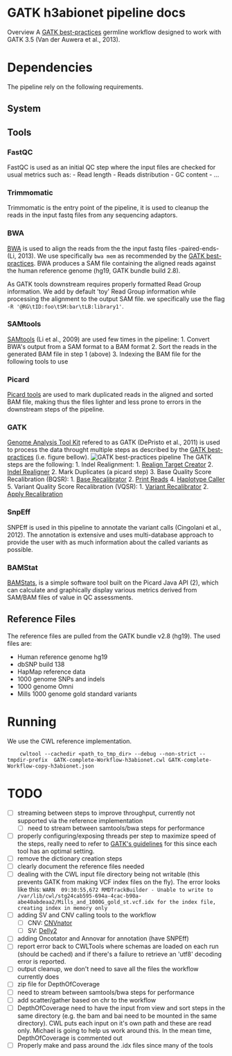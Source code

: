 # GATK h3abionet pipeline docs
Overview
A [GATK best-practices](https://software.broadinstitute.org/gatk/best-practices/bp_3step.php?case=GermShortWGS) germline workflow designed to work with GATK 3.5  (Van der Auwera et al., 2013).

# Dependencies
The pipeline rely on the following requirements.

## System

## Tools
### FastQC
FastQC is used as an initial QC step where the input files are checked for usual metrics such as:
	- Read length
	- Reads distribution
	- GC content
	- ...

### Trimmomatic
Trimmomatic is the entry point of the pipeline, it is used to cleanup the reads in the input fastq files from any sequencing adaptors.

### BWA
[BWA](http://bio-bwa.sourceforge.net) is used to align the reads from the the input fastq files -paired-ends- (Li, 2013). We use specifically `bwa mem` as recommended by the [GATK best-practices](https://software.broadinstitute.org/gatk/best-practices/bp_3step.php?case=GermShortWGS). BWA produces a SAM file containing the aligned reads against the human reference genome (hg19, GATK bundle build 2.8).

As GATK tools downstream requires properly formatted Read Group information. We add by default 'toy' Read Group information while processing the alignment to the output SAM file. we specifically use the flag `-R '@RG\tID:foo\tSM:bar\tLB:library1'`.

### SAMtools
[SAMtools](http://www.htslib.org) (Li et al., 2009) are used few times in the pipeline:
	1. Convert BWA's output from a SAM format to a BAM format
	2. Sort the reads in the generated BAM file in step 1 (above)
	3. Indexing the BAM file for the following tools to use

### Picard
[Picard tools](https://broadinstitute.github.io/picard/) are used to mark duplicated reads in the aligned and sorted BAM file, making thus the files lighter and less prone to errors in the downstream steps of the pipeline.

### GATK
[Genome Analysis Tool Kit](https://software.broadinstitute.org/gatk) refered to as GATK (DePristo et al., 2011) is used to process the data throught multiple steps as described by the [GATK best-practices](https://software.broadinstitute.org/gatk/best-practices/bp_3step.php?case=GermShortWGS) (i.e. figure bellow).
![GATK best-practices pipeline](https://software.broadinstitute.org/gatk/img/BP_workflow_3.6.png)
The GATK steps are the following:
	1. Indel Realignment:
		1. [Realign Target Creator](https://software.broadinstitute.org/gatk/documentation/tooldocs/org_broadinstitute_gatk_tools_walkers_indels_RealignerTargetCreator.php)
		2. [Indel Realigner](https://software.broadinstitute.org/gatk/documentation/tooldocs/org_broadinstitute_gatk_tools_walkers_indels_IndelRealigner.php)
	2. Mark Duplicates (a picard step)
	3. Base Quality Score Recalibration (BQSR):
		1. [Base Recalibrator](https://software.broadinstitute.org/gatk/documentation/tooldocs/org_broadinstitute_gatk_tools_walkers_bqsr_BaseRecalibrator.php)
		2. [Print Reads](https://software.broadinstitute.org/gatk/documentation/tooldocs/org_broadinstitute_gatk_tools_walkers_readutils_PrintReads.php)
	4. [Haplotype Caller](https://software.broadinstitute.org/gatk/documentation/tooldocs/)
	5. Variant Quality Score Recalibration (VQSR):
		1. [Variant Recalibrator](https://software.broadinstitute.org/gatk/documentation/tooldocs/org_broadinstitute_gatk_tools_walkers_variantrecalibration_VariantRecalibrator.php)
		2. [Apply Recalibration](https://software.broadinstitute.org/gatk/documentation/tooldocs/org_broadinstitute_gatk_tools_walkers_variantrecalibration_ApplyRecalibration.php)

### SnpEff
SNPEff is used in this pipeline to annotate the variant calls (Cingolani et al., 2012). The annotation is extensive and uses multi-database approach to provide the user with as much information about the called variants as possible.

### BAMStat
[BAMStats](http://bamstats.sourceforge.net), is a simple software tool built on the Picard Java API (2), which can calculate and graphically display various metrics derived from SAM/BAM files of value in QC assessments.

## Reference Files
The reference files are pulled from the GATK bundle v2.8 (hg19). The used files are:
  - Human reference genome hg19
  - dbSNP build 138
  - HapMap reference data
  - 1000 genome SNPs and indels
  - 1000 genome Omni
  - Mills 1000 genome gold standard variants

# Running
We use the CWL reference implementation.
```
    cwltool --cachedir <path_to_tmp_dir> --debug --non-strict --tmpdir-prefix  GATK-complete-Workflow-h3abionet.cwl GATK-complete-Workflow-copy-h3abionet.json
```

# TODO

- [ ] streaming between steps to improve throughput, currently not supported via the reference implementation
   - [ ] need to stream between samtools/bwa steps for performance
- [ ] properly configuring/exposing threads per step to maximize speed of the steps, really need to refer to [GATK's guidelines](http://gatkforums.broadinstitute.org/gatk/discussion/1975/how-can-i-use-parallelism-to-make-gatk-tools-run-faster) for this since each tool has an optimal setting.
- [ ] remove the dictionary creation steps
- [ ] clearly document the reference files needed
- [ ] dealing with the CWL input file directory being not writable (this prevents GATK from making VCF index files on the fly). The error looks like this: `WARN  09:30:55,672 RMDTrackBuilder - Unable to write to /var/lib/cwl/stg24cab595-694a-4cac-b90a-abe40abdeaa2/Mills_and_1000G_gold_st.vcf.idx for the index file, creating index in memory only`
- [ ] adding SV and CNV calling tools to the workflow
 	 - [ ] CNV: [CNVnator](http://sv.gersteinlab.org/)
 	 - [ ] SV: [Delly2](https://github.com/tobiasrausch/delly)
- [ ] adding Oncotator and Annovar for annotation (have SNPEff)
- [ ] report error back to CWLTools where schemas are loaded on each run (should be cached) and if there's a failure to retrieve an 'utf8' decoding error is reported.
- [ ] output cleanup, we don't need to save all the files the workflow currently does
- [ ] zip file for DepthOfCoverage
- [ ] need to stream between samtools/bwa steps for performance
- [ ] add scatter/gather based on chr to the workflow
- [ ] DepthOfCoverage need to have the input from view and sort steps in the same directory (e.g. the bam and bai need to be mounted in the same directory). CWL puts each input on it's own path and these are read only.  Michael is going to help us work around this.  In the mean time, DepthOfCoverage is commented out
- [ ] Properly make and pass around the .idx files since many of the tools
